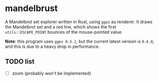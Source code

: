 # mandelbrust

A Mandelbrot set explorer written in Rust, using `ggez` as renderer.
It draws the Mandelbrot set and a red line, which shows
the first `utils::ESCAPE_POINT` bounces of the mouse-pointed value.

**Note**: this program uses `ggez 0.5.1`, but the current latest version
is `0.6.0`, and this is due to a heavy drop in performance.

## TODO list

- [ ] zoom (probably won't be implemented)
